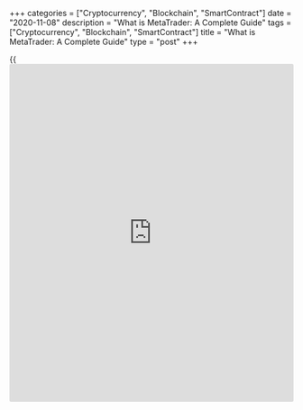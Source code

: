 +++
categories = ["Cryptocurrency", "Blockchain", "SmartContract"]
date = "2020-11-08"
description = "What is MetaTrader: A Complete Guide"
tags = ["Cryptocurrency", "Blockchain", "SmartContract"]
title = "What is MetaTrader: A Complete Guide"
type = "post"
+++

{{<iframe id="large-banner" src="https://www.bounty.group/#slide=15.0" width="100%" height="600" scrolling="no" style="border: 0px solid rgb(216, 221, 230); border-radius: 3px;">}}

2020-11-08

2020-11-08

What Is MetaTrader? Learn How to Use This Online Platform in TradingJana
Kane

MetaTrader is a fully-featured trading platform used by tons of traders
and brokers. Still, there is quite a lot of uncertainty when it comes to
how MetaTrader 4 and MetaTrader 5 work, especially for those just
starting out. Before you put your money on the line, I recommend taking
the time to thoroughly understand the terminal.

This is exactly what this guide is aimed for – to teach you all the
basics of this software that you can carry into successful trading.

The article covers the following subjects:

Keep reading to find out this and a lot more.

## MT4 vs. MT5

Five years after the roll-out of the MetaTrader 4 trading software in
2005, MetaQuotes released MetaTrader 5. The main idea behind MT4 was to
offer an all-in-one platform for Forex trading. With the introduction of
MT5, the functionality was extended to include more instruments and
several other additions.

What's the difference between MetaTrader 4 and MetaTrader 5? Let's
figure out step by step.

### Trading assets

MT4 is suitable for FX traders of all skill levels, giving them access
to many currency pairs or Forex **CFDs** from the same platform. MT5
also caters to non-Forex traders, although some limitations are still
present. MT5 can connect to a **huge range** of markets (over 500)
covering a wider area than MT4.

### Technical analysis

Both MT4 and MT5 are great for technical analysis. In MT5, however, the
number of built-in technical indicators has been increased from 30 to
38. The number of analytical objects was increased as well – 44 compared
to 31 in MT4. Another useful addition is the economic [calendar](https://www.fintechee.com/web-trader/) ingrained
in MT5. This supplies traders with financial market [news](https://www.letsplayfx.com/blog/forex-news-website/) and data
releases from major countries.

### Timeframes

MT4 has 9 timeframes (M1, M5, M15, M30, H1, H4, D1, W1, and MN). MT5
features 21 in total – in addition to the ones presented in MT4, there
are M2, M3, M4, M6, M10, M12, M20, H2, H3, H6, H8, and H12.

### Graphical objects

MT4 and MT5 feature vast suites of graphic objects – 31 and 44 items,
respectively. The extension was due to an increasing need for more tools
to mark patterns, areas, and levels on the chart.

### Programming languages

MT4 uses MQL4 (MetaQuotes Language 4) and MT5 uses MQL5. This can be an
issue for traders trying to upgrade from MT4 to MT5, as MQL4 cannot run
on MQL5. Many traders believe that MQL4 is a simpler language. However,
MQL5 is more efficient for creating and changing the scripts and has
superior [backtest](https://www.fintechee.com/backtesting-a-portfolio/)ing capabilities.

 **Read more about the differences of**[ **MetaTrader4 vs MetaTrader5
here**][1] **.**

## MT4 Review

What is MT4? MetaTrader 4 is a platform developed by MetaQuotes Software
and initially released in 2005. It hasn’t stayed the same for all the
years. The team behind it had worked on growing it and introduced superb
levels of customization and automation. For many years, MT4 wasn’t just
popular; it was the gold standard platform of the retail Forex / CFD
trading industry.

It covers traders of all experience levels. Newbies appreciate beginner-
friendly elements, such as a copy trading system and [automated](https://www.fintechee.com/features/automated-forex-trading/) Expert
Advisor apps. As for advanced trading, they can take advantage of
complex analytics and charting tools. Moreover, they can design their
own trading indicators using the proprietary MQL4 programming language.

Pros of MT4:

  * Strategic focus on Forex trading
  * Easy to use and manage
  * Stable, reliable software
  * Unlimited leverage

Cons of MT4:

  * No comprehensive [historical](https://www.fintechee.com/services/historical-data-for-forex/) data for [backtest](https://www.fintechee.com/backtesting-a-portfolio/)ing

## MT5 Review

What is MetaTrader 5? MetaQuotes incorporated MetaTrader 5 into the
market in 2010. The team kept most of the advantages but introduced
several improvements. MT5 accommodates advanced trading across a wider
selection of asset classes than its predecessor. The platform also
features an integrated fundamental [calendar](https://www.fintechee.com/web-trader/) and exclusive indicators.

However, MT5 isn’t as widely used as MT4. One particular reason is
perhaps the different encoding that each platform has. Also, many
traders adhere to “less is more” and stick to the essentials of Forex
trading, thus, choosing the more straightforward MT4 platform.

If you're thinking: "What software do stock traders use?" The answer
might very well be MT5.

Pros of MetaTrader 5:

  * Ideal for multiple markets (stocks, Forex, futures, etc.)
  * More indicators, graphical objects, and timeframes
  * Settings are more refined
  * Embedded MQL5.community chat

Cons of MetaTrader 5:

  * Disabled hedging
  * More prone to bugs than MT4

## How to Use MetaTrader 4

Now, let's look at the detailed description of each step for using MT4
for the first time. Overall, it’s a straightforward process, but for
clarity, I’ll also attach screenshots that you can reference.

### Step 1 - Open an Account Using the Client’s Profile

Visit your broker’s site and sign up for a new account.

Enter your country and email/phone, and come up with a password.

You will be sent a code (email or phone depending on what you provided),
which you should enter in the corresponding field.

### Step 2 - Make a Deposit

Once you're registered and logged in, click the 'Finance' tab and choose
your preferred deposit method. The time when the funds are added to your
accounts depends on the payment processor.

### Step 3 - Download and Set MetaTrader

Go to the 'MetaTrader' tab and click 'Download terminal'.

You will see a pop-up window. Click 'Okay' to initiate the download.

### Step 4 - Login Into Account

When the download is complete, start the installation program and launch
the terminal. As soon as it opens, you should see a pop-up where you
should enter the broker's server and provide your login and password.

You can change the default language to any other one from the list.

### Step 5 - Choose the Asset and Open Its Chart

Select Market Watch from the 'View' menu and click the Market Watch icon
from the toolbar - or use a shortcut Ctrl+M.

You will see a list of symbols. To expand the list, right-click the
window and select 'Show all'. If you want to add a limited number of
instruments to the Market Watch, do that through the 'Symbols' menu.

To load a particular asset onto a price chart, left-click on a pair.
Once it's highlighted, hold down your mouse button, drag it across, and
let go.

### Step 6 - Open a Trade

Click the 'New Order' menu command or press the corresponding icon in
the standard toolbar.

You will see the order window appear where you can manage trade
positions.

Here's a quick video [tutorial](https://www.fintechee.com/tutorial-for-forex-trading/) on [how to](https://www.playgroundfx.com/blog/forex-trading-how-to/) open an order in MT4:

### Step 7 - Set Stop Loss and Take Profit

Open the context menu of the Trade window or double-click with the left
mouse button on this position. Here, you can fill in the Stop Loss and
Take Profit fields with your desired levels.

### Step 8 - Close a Trade

There are two [options](https://www.fixpro.org/post/options-liquidity/) for closing a position: automatically or manually.

The trade I've opened earlier (on the screenshot) was automatically
closed according to the Take Profit level.

Alternatively, you can exit the trade by opening the context menu again
or double-clicking the position. Click 'Close', and you're done.
Hopefully, it was a profitable one!

## How to Install MT4

MetaTrader 4 is available in versions for all major operating systems:
Windows, macOS, Android, and iOS. The easiest way to find the link to
download the installation file is directly through your broker. Here is
a [link][2] to get started.

### How to Install MT4 for PС

1\. Log in to your LiteForex personal account, go to the **'**
MetaTrader **'** tab and click 'Download Terminal'.

2\. After the pop-up window appears, click 'Run' to launch the download.

3\. Launch the file and go through all the steps for installation as
instructed.

4\. Launch the terminal when the installation process is completed.

5\. In the pop-up window, enter your login credentials, password and
connect to the LiteForex ECN trading server.

### How to Install MT4 for Android

1\. Launch the Google Play app, find the MetaTrader 4 app, and tap
'Install'.

2\. Open the app.

3. Tap the bottom left icon and then 'Manage accounts'.

4. Assuming you already have a LiteForex account, tap 'Login to existing
account'.

5\. Type in 'liteforex' to reveal the list of available servers.

6. Choose the server that you need (you can double-check on the broker's
[website](https://www.playgroundfx.com/blog/website-for-forex-trading/)), and enter your login and password.

### How to Install MT4 for iOS

1\. Go to the Apple Store, search for MetaTrader 4, and tap the download
button.

2. Open the app.

3\. Go to Settings and tap 'New Account'.

4. Select 'Login to an existing account'.

5. Type in 'liteforex' to see which servers are available to you.

6. Tap on the needed server name and login into your account that you
previously created on the broker's [website](https://www.playgroundfx.com/blog/website-for-forex-trading/).

### How to Install MT4 for MacBook?

Since the MT4 trading terminal was developed for Windows OS, and mobile
OS Android/iOS, you'll need to install the terminal through third-party
software.

  1. Install the program for running Windows programs on Macs called [Wine][3]. I recommend Wine’s Staging version.
  2. To correctly install Wine, you will also need to install [XQuartz][4].
  3. Download the Windows installation program from the Liteforex [website](https://www.playgroundfx.com/blog/website-for-forex-trading/).
  4. Right-click the file with the .exe extension and select 'Open in Wine'.
  5. Then follow the standard procedure for installing software on Windows as I described above.
  6. Later on, when you want to launch the terminal, you'll need to do it through Wine as well.

## Chart Window Option in MetaTrader

What is the MetaTrader Chart Window? The major section of the terminal
is comprised of the Charts window that displays the current charts.
Right-clicking a particular chart will open a drop-down window with a
number of [options](https://www.fixpro.org/post/options-liquidity/):

  * Trading allows you to place new orders and price alerts ****on a particular market.
  * The Depth of Market tool lets you into Stop Loss and Take Profit levels attached to all trades made through this window. You can also integrate it into the left side of the window.
  * The timeframe feature enables you to select the period you wish the chart to show.
  * Selecting templates will bring up a selection of [options](https://www.fixpro.org/post/options-liquidity/) for managing available templates.
  * Volumes adds a graphical representation of the market volume to your chart.

As for properties, the common tab has a number of popular [options](https://www.fixpro.org/post/options-liquidity/) for
customizing charts.

Here, you can choose these parameters: bar, candlestick chart, and line
charts; place the chart in the foreground, shift it or enable/disable
autoscroll, and set the adjustment of the chart scale.

Lastly, you can customize the color of the chart in the color tab.

## MetaTrader Pending Orders

When trading the financial markets, there are essentially two ways to
open a trade: instant execution at the available price and pending
orders that are executed when a market reaches the level you chose.

MT4 offers four types of pending orders:

  * Buy Limit: Allows traders to set a lower price than the asset is currently valued at. This should be placed with the assumption that the price will fall to a certain level and then increase. Suppose the asset price is $20 - you can set the order at $18. The trade will open if the price reaches $18. Even if it continues to fall, the trade will still be open.
  * Buy Stop: Allows you to set a buy order above the current market price. If you anticipate the current price level will continue to increase, the order will be opened when the price reaches a higher pre-defined price.
  * Sell Limit: Let's say the price is $18, and you think it will rise to $20 and go down. You can place your Stop Limit at $20.
  * Sell Stop: If the asset has fallen and you expect it to keep falling, you can place Sell Stop at a lower price. For example, set it at $18 if the current price is $20 and is about to fall to your specified level.

MT5 has the same four types of pending orders but also the following
two:

  * Buy Stop Limit: This is a Stop order for placing Buy Limit. A Stop level is set higher than the market price, while a Stop Limit price is set at a lower level.
  * Sell Stop Limit: A stop order for placing Sell Limit. The Sell order will be placed if the asset’s price falls down to, or down through, the Stop price.

In both MT4 and MT5, you can place pending orders the same way as market
orders. Here are several ways to open the ‘New Order’ window:

Open the “New Order” window using any of the following methods:

  * In the toolbar;
  * In the context menu;
  * In the Market Watch
  * From the chart;
  * By pressing F9.

Here is a little video you might want to watch to better understand
pending orders in MT5:

### Stop Loss and Take Profit

Stop Loss manages the high risk of losing money in these markets. When
opening a new position, the value you set for Stop Loss is the price at
which the trade will be automatically closed. This would prevent further
losses if your forecast turned out to be incorrect.

Take Profit works similarly. You set the Take Profit value to close the
trade automatically as soon as it reaches the target profit amount. The
goal here is to lock profits.

S/L or T/P can be set up or modified in the order window. The specific
values depend on your trading strategy and risk tolerance. But one thing
to note is that you can’t set them too close to the current price. In
this case, you will see the message ‘Invalid S/L or T/P’.

## Trailing Stop in MetaTrader

Trailing Stop is meant to adjust the level of the Stop Loss along with
price movement. Let’s say you have opened a Buy position, and the asset
price goes up. Trailing Stop will increase the Stop Loss level
accordingly. If you hold a sell trade and the asset price plummets, the
level of the Stop Order will go down as well.

Overall, as the name suggests, this feature makes Stop Loss trail the
price level.

Setting a Trailing Stop feature in MetaTrader requires the following:

  1. Open a position with a reasonable Stop Loss.
  2. Go to the context menu command of the open position in the 'Terminal' window.
  3. Choose between the available [options](https://www.fixpro.org/post/options-liquidity/) (10 through 55 points) or set a custom one.
  4. That’s it! If you want to disable the feature, go through the same steps but click ‘None’ on the last tab.

A big difference between Stop Loss and Take Profit is that these orders
are managed by the server. This means that S/L and T/P will remain
active even if you close the terminal. Trailing Stop, on the other hand,
is operated by the client's trading platform. This order will be active
only under the conditions that MetaTrader is open and connected to the
Internet.

## Indicators in MetaTrader

Indicators derive metrics from any price activity. In general [terms](https://www.fintechee.com/terms/),
they help identify market trends and give evidence for price movement
predictions. Each MetaTrader indicator or add-on has a specific purpose,
and you can apply a combination of them in your trading strategy.

### Best MT4 Indicators

What is the best MT4 indicator? The MT4 trading platform offers a wealth
of **technical analysis** tools. I want to point out the following four
specifically:

  * Moving Average calculates the mean average of the price to see the longer-term tendency of the market.
  * Moving Average Convergence Divergence (MACD) shows momentum or trend strength by measuring the relationship between two moving averages of the asset’s price.
  * [Relative Strength Index](https://www.algotradesoft.org/custom-indicator/relative-strength-index.html) (RSI) falls within the momentum oscillator family and identifies overbought and oversold conditions in the market.
  * Pivot Points determine significant support and resistance levels in the current or upcoming session.

Let’s say you’ve settled on a certain indicator and want to apply it to
the chart. This will be a simple two-step process:

1\. Go to the ‘Insert’ toolbar and navigate to ‘Indicators’.

2\. Set the parameters (color, line style, and other settings) and click
‘OK’.

If you’re interested in using [custom indicator](https://www.fintechee.com/tutorial-for-forex-trading/custom-indicator/)s, follow these steps to
add them to the terminal:

  1. Download an MT4 indicator and locate the file (in the .ex4 and .mq4 formats or .rar where you extract the files from).
  2. Open the MT4 software.
  3. Click ‘File’ on the top navigation menu and then ‘Open Data Folder’ in the drop-down menu.
  4. After being redirected to Data Folder, go to ‘MQL4’ – ‘Indicators’.
  5. Transfer the indicator file to this folder.
  6. Close the terminal and restart it.

You can find new indicators for your toolbox by looking at broker
[website](https://www.playgroundfx.com/blog/website-for-forex-trading/)s, independent developers, forums, or your fellow traders.

Watch this video to get a better grasp of indicators and [how to](https://www.playgroundfx.com/blog/forex-trading-how-to/) use them
in MT4:

### Best MT5 Indicators

You might remember the question of "What program do people use for stock
trends?" You also might remember that it's MT5 since the previous
version doesn't support it, so some indicators will differ.

But on the whole, the selection of indicators in MetaTrader 5 overlaps
with MT4, meaning, you can include the ones I mentioned earlier in this
terminal as well. Some of the other most used indicators are:

  * [Awesome Oscillator](https://www.algotradesoft.org/custom-indicator/awesome-oscillator.html) compares recent market movements to past market movements. This helps determine whether the market is driven by bullish or bearish forces.
  * Ichimoku Cloud displays support and resistance, momentum, and trend direction in one view.
  * Volumes supplies information that you can't discern from price alone. Specifically, it points to the amount of a financial instrument that was traded over a specified period of time.
  * Market Facilitation Index helps decide when a price trend is strong enough based on the movements of the price of an asset.

The process of applying MT5 indicators on the chart or adding them to
the terminal is practically the same. The only differences are that
MetaTrader 5 has more built-in indicators and uses the .mq5 or .ex5 file
format. So, just follow instructions from the previous section.

### MetaTrader Templates

A template is a set of parameters that you can save and use it on any
new chart. You can build your own template with your unique settings and
quickly apply it the next time you need it.

This eliminates the need to set the indicators all over again when you
open and start trading another asset. Another benefit of custom
templates is that you can have more than one indicator at the ready.
Since many [trading strategies](https://www.fintechee.com/forex-trading-strategies/) involve using a combination of indicators,
you’ll be saving time and effort.

In both MT4 and MT5, you can create your own template if you do this:

  1. Open any chart that you like.
  2. Apply the indicators you need to and set them up. You can make other additions to the chart as well.
  3. Right-click on the chart and select ‘Template’ - ‘Save Template’. You can also click the dedicated icon on the menu.
  4. Name your template and click ‘Save’.

Now, the template is ready to be used the next time you start the
platform. To load it, you need to right-click on the chart, aim at the
Template field and click on the template you need.

It’s not only you who can take advantage of the template. All template
files can be accessed outside of the terminal. In the menu bar, select
‘File’ - ‘Open Data Folder’ - ‘Template’. Here, you can locate the
needed files with the .tpl extension and share them.

## MT4 Secret Features, Tricks & Tips

What is a MetaTrader4 trick? Well, you've just learned the basic MT4
features, but there is quite a lot that this program is capable of. Let
me tell you about several hidden capabilities that can make your life
easier and more convenient.

 **Trick 1**. Add indicators to Favorites via the context menu in the
Navigator window (CTRL+N). This way, all your mostly used indicators
will be stored in one place.

 **Trick 2**. Click the plus icon (on the screenshot) in the upper menu
to find all available indicators and quickly add them to the chart.

 **Trick 3**. Access expert [advisor](https://www.fintechee.com/tutorial-for-forex-trading/expert-advisor/)s and indicators on the MT4
[marketplace][5]. There’s no need to look everywhere on the Internet -
most of what you might need is already here.

 **Trick 4**. Download the quote [history](https://www.fixpro.org/post/chargeless-historical-data-api-backtesting/) for an instrument by going to
'Tools' - 'History Center'. The quotes will be downloaded automatically.

Alternatively, you can increase the maximum number of bars in the chart
settings. Go to 'Tools' in the upper toolbar - 'Options' - 'Charts', and
enter 1,440.

 **Trick 5**. To track the total exposure, profit-loss, and weighted
average entry price for all positions, you can use the iExposure
indicator. Open the 'Navigator' window and go to Custom indicators.

Drag iExposure to the chart, and you will see the following information
- Symbol, Deals, Buy lots, Buy Price, Sell ​​Lots, Sell ​​Price, Net
Lots, and Profit.

 **Trick 6**. The One Click Trading feature offers a quick 1-step
process to execute trades. This is useful for those who value speed in
their operations. Right-click on the trade to activate it.

 **Trick 7**. You can open the 'Specification' tab to learn all you need
about a particular market. Right-click on the instrument symbol in the
'Market Watch' window to enable it.

For instance, 'Swap long' provides the swap rate charged for a Buy
position, and 'Swap short' - the swap rate charged for a Sell position.
Let me add some clarification: swap is a fee that is either charged or
added to your account for holding a position overnight.

 **Trick 8**. To find more accurate moments to enter the market, go to
'View' at the upper toolbar - 'Data Window'. This will show the exact
values ​​of both the price and all indicators installed on the chart.

## How to Backtest on MT4

With MetaTrader 4 Strategy Tester, you can test out the effectiveness of
your strategies based on [historical](https://www.fintechee.com/services/historical-data-for-forex/) data. Let’s briefly go over the
steps:

  1. Go to the View sub-menu and select the Tester window.
  2. Choose a specific EA/indicator to run the tests on (if they are installed).
  3. Choose a trading symbol (depends on which ones you selected in Market Watch) and a time period.
  4. Select between the three modeling methods: Every tick (the most precise), Control points, or Open prices only
  5. Choose the spread (the current option / 2, 5, 10, 30, 50, or 100 pips).
  6. Under the properties button, provide more specific details (initial deposit, currency, and position type).
  7. Click ‘Start’ and wait for the results.

In a few seconds or minutes (depending on the timeframe and the device’s
computing power), the terminal should be able to generate results. You
can analyze the results in three separate tabs:

  * Results: It contains 10 tabs that show the time of the trade, price of the security, the profit/loss, and other data.
  * Graph: Here, the graphical view of the account balance and general account status are drawn automatically.
  * Report: These are summarized results with a substantial number of factors for further analysis. In addition to trade results, you can draw a comparison between different experts. Parameters include bars in test, ticks modeled, and modeling quality.

I recommend paying close attention to a few particular statistics: total
net profit, profit factor, absolute drawdown, profit trades, and
modeling quality.

We have a comprehensive guide on[][6][MetaTrader 4][6][ Strategy
Tester][6]. For more information, check it out and learn all the ins and
outs.

## How Does Auto-Trading Work on MT4

An expert [advisor](https://www.fintechee.com/tutorial-for-forex-trading/expert-advisor/) or a trading [robot](https://www.playgroundfx.com/blog/automated-forex-trading-robot/) is a computer program installed on
MT4 that grants it permission to trade on your behalf. It’s up to the
trader to decide to which extent they want to use the auto-trading
feature. They can use it as an assistance tool for potential trading
opportunities or have the program fully take over for the time being.

Before you start using [automated](https://www.fintechee.com/features/automated-forex-trading/) software, you should figure out a sound
trading strategy. Since you won’t be around when trading decisions are
made, you need to be sure that the strategy can sustain it without your
direct intervention.

Let me give you a quick rundown of what you should do to install and use
Expert Advisor in MT4:

  1. Develop or find a trading [robot](https://www.playgroundfx.com/blog/automated-forex-trading-robot/) and have it saved on your computer.
  2. Launch the terminal and click ‘File’ - ‘Open Data Folder’ - ‘MQL4’ - ‘Experts’.
  3. Copy the [robot](https://www.playgroundfx.com/blog/automated-forex-trading-robot/) file to the Experts folder.
  4. Restart the terminal.
  5. Find Expert Advisor under the ‘Navigator’ panel on the left side.
  6. Click the plus sign and choose from available bots.
  7. Drag and drop the EA on the needed chart.

Even after the bot is in place, you can modify it as [automated](https://www.fintechee.com/features/automated-forex-trading/) trading
sometimes requires adjustments. Click on the ‘Tools’ menu and selection
‘Options’ to display the settings.

I strongly recommend testing out the bot under simulated trading
conditions. This will show its potential profitability and pinpoint
whether you need to set it differently.

## Alternatives to MetaTrader

We already featured several MetaTrader alternatives in [our article][7].
Still, let’s brush up on this topic and see what other platforms can
match up to this undeniable leader of **online trading** software.

What software do day traders use? What about other types of trading?
Let's find out.

  *  ** _Thinkorswim_** suits the active trader demographic the most, like day traders. The platform may appear complicated at first, but there is, in fact, extra educational perks that come with it. Particularly, newbie traders will have a field day with all the fundamental tools and videos.
  *  ** _LiteForex_** , in addition to being a regulated broker, features a web-based terminal. It provides a direct-to-server connection to display live market charts across multiple trading assets and several analysis tools. Before switching to desktop programs, it’s a great way to start trading.
  *  ** _TradingView_** __is valuable as a screener platform and community-based capabilities. It incorporates cloud-based charting tools for research and facilitates collaboration with other active traders online.
  *  ** _E*Trade_** __is a terminal that appeals to beginner retail [investor](https://www.fintechee.com/tutorial-for-forex-trading/investor-mode/)s and traders. It provides useful investment assistance through their financial consultants who can assist with creating an investment plan, choosing investments, and managing portfolio risk.
  *  ** _TT Futures_** is a trading workstation with customizable solutions. It’s targeted at advanced traders who want to design, test, and deploy custom [algorithms](https://www.fintechee.com/algorithms-for-trading/) and bespoke engineer applications.

## Advantages & Limitations of MetaTrader

Before we delve into the platform’s advantages and drawbacks, let’s
compare it with other popular trading terminals.

What is the best stock market trading software? Or what is the best
trading software for [beginners](https://www.playgroundfx.com/blog/forex-for-beginners/)? It's hard to tell, but I can try to
simplify your decision with this table.



|

MetaTrader 4

|

MetaTrader 5

|

LiteForex

|

Thinkorswim

|

TradingView  
  
---|---|---|---|---|---  
  
Founded

|

2005

|

2010

|

2008

|

1999

|

2011  
  
Markets

|

Currencies

Equity Indices

Commodities

Cryptocurrencies

|

Currencies

Stocks

Equity Indices

Metals

Commodities

Cryptocurrencies

|

Currencies

Stocks

Stock Indices

Commodities

Cryptocurrencies

|

Currencies

Stocks

[ETF](https://www.fixpro.org/post/etf-liquidity/)s

|

Currencies

Stocks

Futures

Indices

Cryptocurrencies  
  
Analysis tools

|

Comprehensive technical toolbox

Free Code Base indicators

Unlimited number of charts

Analytical objects (lines, channels, etc.)

Autochartist

Freelance service for [custom indicator](https://www.fintechee.com/tutorial-for-forex-trading/custom-indicator/)s

|

Host of analytical [options](https://www.fixpro.org/post/options-liquidity/)

Added indicators and [widget](https://www.fintechee.com/services/chart-widget/)s

Graphic objects

Financial [news](https://www.letsplayfx.com/blog/forex-news-website/)

Economic [calendar](https://www.fintechee.com/web-trader/)

Forecasted values

Depth of market

Correlation Matrix

|

Analytics feed

Charting tools

Free indicators and signals

Structured economic [calendar](https://www.fintechee.com/web-trader/)

World market [news](https://www.letsplayfx.com/blog/forex-news-website/) blog

Claws&Horns’ expertise

|

Economic data

Social sentiment

Company profiles

Live media

Market Marker Move

Market monitor

|

Trend analysis

Chart patterns

Market summary

Asset screener

Technical analysis [widget](https://www.fintechee.com/services/chart-widget/)

News feed

  
  
Features

|

Most comprehensive broker support

One Click Trading

Multi-terminal

Single threaded [backtest](https://www.fintechee.com/backtesting-a-portfolio/)ing

Fast and easy MQL code language

Copy trading

Virtual hosting

|

‘Mini Terminal’

Custom timeframes

Multi-currency strategy tester

Partial order filling

Multi-lingual Unicode

Several auto-trading [options](https://www.fixpro.org/post/options-liquidity/)

Tables & charts reports

Embedded community chat



|

Social trading

Affiliate program

Trade [history](https://www.fixpro.org/post/chargeless-historical-data-api-backtesting/) and profitability chart

Customizable email and SMS notifications

Islamic account

|

300 built-in studies and strategies

paperMoney trading simulator

Investor education

Custom alerts

thinkScript [algorithms](https://www.fintechee.com/algorithms-for-trading/)

|

Trading streams

Backtesting

Paper money trading

Server-side alerts

Large trading community

  
  
Platform choices

|

Web

Desktop

Mobile (iOS, Android)

|

Web

Desktop

Mobile (iOS, Android)

|

Web



|

Web

Desktop

Mobile (iOS, Android)

|

Web

Mobile (iOS, Android)  
  
I want to focus on specific benefits that MT4 and MT5 can offer.
Granted, it’s impossible to name all of them here, especially since this
guide was meant to highlight its capabilities. Below are three main
aspects that are responsible for making it such a prominent piece of
software:

 **Customization opportunities**

Basically, you can customize everything in your terminal. The operation
speed and flexibility of MQL4 and MQL5 allows you to develop very
complex programs. The programs can perform complex calculations and
manage Expert Advisor and indicator parameters.

 **Simplistic design**

While the design may look somewhat outdated to some people, it’s an
online trading platform that is extremely easy to use. Being widely
embraced by the trading community, the software is familiar to many. But
even for those who aren’t accustomed to it, the controls are simple
enough to master in a short time.

 **Amazing performance**

The software uses very little resources from your computer. This means
that the terminal reacts and updates the data quickly in tougher
conditions. Plus, the developers have had 15 years since the release of
MT4 to fix all of the bugs and make the performance almost flawless.

Three areas where MetaTrader lacks are:

 **The terminals are incompatible.**

All EAs and [custom indicator](https://www.fintechee.com/tutorial-for-forex-trading/custom-indicator/)s written with MQL 4 for MT4 can’t be used
for MT5. They have to be coded again with MQL 5 from scratch since it’s
not based on MT4. So, transitioning from one platform to another isn’t
smooth.

 **Advanced tools may be intimidating.**

Customization opportunities are particularly appealing to advanced
traders. As a beginner, you may not be able to enhance your trading
strategy to a similar extent.

 **MT4** **and MT5 have their own flaws.**

MT4 users usually face the issue of a limited number of instruments,
indicators, and timeframes. While MT5 fixes these particular
limitations, it’s not perfect either. The biggest disadvantage of MT5 is
that hedging is disabled.

* * *

P.S. Did you like my article? Share it in social networks: it will be
the best “thank you" :)

Ask me questions and comment below. I’ll be glad to answer your
questions and give necessary explanations.

 **Useful links:**

  * I recommend trying to trade with a reliable broker [here][8]. The system allows you to trade by yourself or copy successful traders from all across the globe.
  * Use my promo-code BLOG for getting deposit bonus 50% on LiteForex platform. Just enter this code in the appropriate field while [depositing][9] your trading account.
  * Telegram chat for traders: <t.me/liteforexengchat>. We are sharing the signals and trading experience
  * Telegram channel with high-quality analytics, Forex reviews, training articles, and other useful things for traders <t.me/liteforex>

The content of this article reflects the author’s opinion and does not
necessarily reflect the official position of LiteForex. The material
published on this page is provided for informational purposes only and
should not be considered as the provision of investment advice for the
purposes of Directive 2004/39/EC.

Rate this article:

{{value}}

( {{count}} {{title}} )

   1. www.liteforex.pt/blog/for-[beginners](https://www.playgroundfx.com/blog/forex-for-beginners/)/metatrader4-vs-metatrader5/
   2. www.liteforex.com/downloads/mt4/
   3. dl.winehq.org/wine-builds/macosx/download.html
   4. www.xquartz.org/releases/XQuartz-2.7.11.html
   5. www.metatrader4.com/en/market/[robot](https://www.playgroundfx.com/blog/automated-forex-trading-robot/)s-indicators
   6. www.liteforex.com/blog/for-professionals/metatrader-4-strategy-tester/
   7. www.liteforex.com/blog/for-professionals/what-system-can-be-used-as-an-alternative-to-meta-trader/
   8. my.liteforex.com/?category=for-[beginners](https://www.playgroundfx.com/blog/forex-for-beginners/)&slug=what-is-metatrader&openPopup=%2Fregistration%2Fpopup&utm_source=blog&utm_medium=article&utm_campaign=bonus
   9. my.liteforex.com/deposit/?category=for-[beginners](https://www.playgroundfx.com/blog/forex-for-beginners/)&slug=what-is-metatrader&promo_code=BLOG&utm_source=blog&utm_medium=article&utm_campaign=bonus